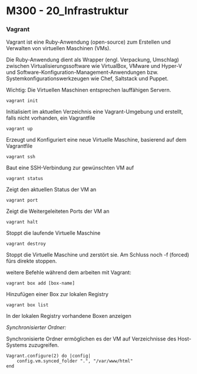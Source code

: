 **M300 - 20_Infrastruktur**
==========================

### Vagrant

Vagrant ist eine Ruby-Anwendung (open-source) zum Erstellen und Verwalten von virtuellen Maschinen (VMs).

Die Ruby-Anwendung dient als Wrapper (engl. Verpackung, Umschlag) zwischen Virtualisierungssoftware wie VirtualBox, VMware und Hyper-V und Software-Konfiguration-Management-Anwendungen bzw. Systemkonfigurationswerkzeugen wie Chef, Saltstack und Puppet.

Wichtig: Die Virtuellen Maschinen entsprechen lauffähigen Servern.

    vagrant init
Initialisiert im aktuellen Verzeichnis eine Vagrant-Umgebung und erstellt, falls nicht vorhanden, ein Vagrantfile

    vagrant up
Erzeugt und Konfiguriert eine neue Virtuelle Maschine, basierend auf dem Vagrantfile

    vagrant ssh
Baut eine SSH-Verbindung zur gewünschten VM auf

    vagrant status
Zeigt den aktuellen Status der VM an

    vagrant port
Zeigt die Weitergeleiteten Ports der VM an

    vagrant halt
Stoppt die laufende Virtuelle Maschine

    vagrant destroy
Stoppt die Virtuelle Maschine und zerstört sie. Am Schluss noch -f (forced) fürs direkte stoppen.


weitere Befehle während dem arbeiten mit Vagrant:

    vagrant box add [box-name]
Hinzufügen einer Box zur lokalen Registry

    vagrant box list
In der lokalen Registry vorhandene Boxen anzeigen


*Synchronisierter Ordner:*

Synchronisierte Ordner ermöglichen es der VM auf Verzeichnisse des Host-Systems zuzugreifen.

    Vagrant.configure(2) do |config|
        config.vm.synced_folder ".", "/var/www/html"  
    end

